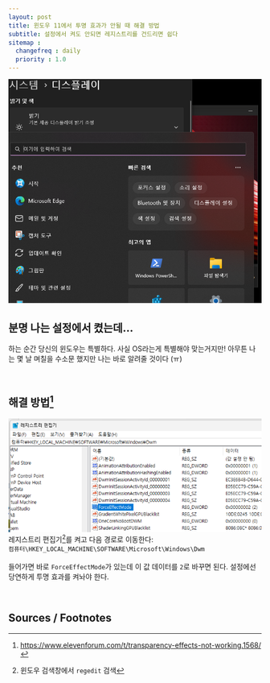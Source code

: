 ```yaml
---
layout: post
title: 윈도우 11에서 투명 효과가 안될 때 해결 방법
subtitle: 설정에서 켜도 안되면 레지스트리를 건드리면 쉽다
sitemap :
  changefreq : daily
  priority : 1.0
---
```


![이제 좀 잘 된다...](/assets/images/221002_1/제목%20없음.png)
<br/>

## 분명 나는 설정에서 켰는데...
하는 순간 당신의 윈도우는 특별하다. 사실 OS라는게 특별해야 맞는거지만! 아무튼 나는 몇 날 며칠을 수소문 했지만 나는 바로 알려줄 것이다 (ㅠ)  

<br/>

## 해결 방법[^1]  
![](/assets/images/221002_1/2.png)
<br>
레지스트리 편집기[^2]를 켜고 다음 경로로 이동한다:  
`컴퓨터\HKEY_LOCAL_MACHINE\SOFTWARE\Microsoft\Windows\Dwm`
<br><br>
들어가면 바로 `ForceEffectMode`가 있는데 이 값 데이터를 `2`로 바꾸면 된다. 설정에선 당연하게 투명 효과를 켜놔야 한다.

<br/>

## Sources / Footnotes

[^1]: https://www.elevenforum.com/t/transparency-effects-not-working.1568/  
[^2]: 윈도우 검색창에서 `regedit` 검색